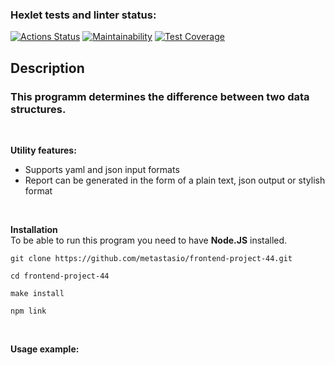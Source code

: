 ### Hexlet tests and linter status:
[![Actions Status](https://github.com/metastasio/frontend-project-46/workflows/hexlet-check/badge.svg)](https://github.com/metastasio/frontend-project-46/actions)
[![Maintainability](https://api.codeclimate.com/v1/badges/8e52ed442f639f8f1736/maintainability)](https://codeclimate.com/github/metastasio/frontend-project-46/maintainability)
[![Test Coverage](https://api.codeclimate.com/v1/badges/8e52ed442f639f8f1736/test_coverage)](https://codeclimate.com/github/metastasio/frontend-project-46/test_coverage)

## Description
### This programm determines the difference between two data structures. 
<br>

**Utility features:**

- Supports yaml and json input formats
- Report can be generated in the form of a plain text, json output or stylish format

<br>

**Installation** <br>
To be able to run this program you need to have **Node.JS** installed.
```
git clone https://github.com/metastasio/frontend-project-44.git

cd frontend-project-44

make install

npm link
``` 
<br>

**Usage example:**
